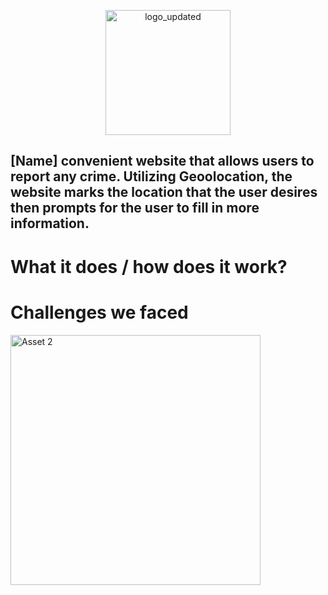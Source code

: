 <p align="center">
 <img src="https://github.com/user-attachments/assets/602d405c-10cc-446f-a527-82baf602420e" alt="logo_updated" width="200">
</p>

  **[Name]** convenient website that allows users to report any crime. Utilizing Geoolocation, the website marks the location that the user desires then prompts for the user to fill in more information.
---

# What it does / how does it work?
  

# Challenges we faced

<img src="https://github.com/user-attachments/assets/77f54ed4-825a-4cb9-ad1a-b7a20dd8ec2e" alt="Asset 2" width="400">
